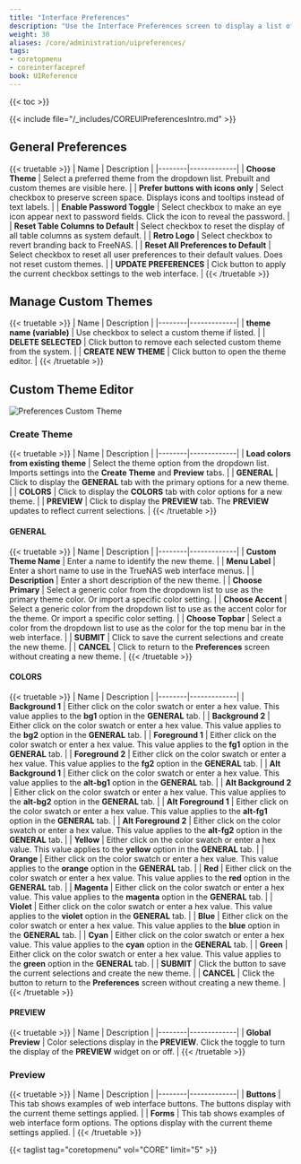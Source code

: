 ```yaml
---
title: "Interface Preferences"
description: "Use the Interface Preferences screen to display a list of general preferences for your TrueNAS."
weight: 30
aliases: /core/administration/uipreferences/
tags:
- coretopmenu
- coreinterfacepref
book: UIReference
---
```


{{< toc >}}

{{< include file="/_includes/COREUIPreferencesIntro.md" >}}

## General Preferences

{{< truetable >}}
| Name | Description |
|--------|-------------|
| **Choose Theme** | Select a preferred theme from the dropdown list. Prebuilt and custom themes are visible here. |
| **Prefer buttons with icons only** | Select checkbox to preserve screen space. Displays icons and tooltips instead of text labels. |
| **Enable Password Toggle** | Select checkbox to make an eye icon appear next to password fields. Click the icon to reveal the password. |
| **Reset Table Columns to Default** | Select checkbox to reset the display of all table columns as system default. |
| **Retro Logo** | Select checkbox to revert branding back to FreeNAS. |
| **Reset All Preferences to Default** | Select checkbox to reset all user preferences to their default values. Does not reset custom themes. |
| **UPDATE PREFERENCES** | Cick button to apply the current checkbox settings to the web interface. |
{{< /truetable >}}

## Manage Custom Themes

{{< truetable >}}
| Name | Description |
|--------|-------------|
| **theme name (variable)** | Use checkbox to select a custom theme if listed. |
| **DELETE SELECTED** | Click button to remove each selected custom theme from the system. |
| **CREATE NEW THEME** | Click button to open the theme editor. |
{{< /truetable >}}

## Custom Theme Editor

![Preferences Custom Theme](/images/CORE/Settings/PreferencesCustomTheme.png "Custom UI Theme")

### Create Theme

{{< truetable >}}
| Name | Description |
|--------|-------------|
| **Load colors from existing theme** | Select the theme option from the dropdown list. Imports settings into the **Create Theme** and **Preview** tabs. |
| **GENERAL** | Click to display the **GENERAL** tab with the primary options for a new theme. |
| **COLORS** | Click to display the **COLORS** tab with color options for a new theme. |
| **PREVIEW** | Click to display the **PREVIEW** tab. The **PREVIEW** updates to reflect current selections. |
{{< /truetable >}}

#### GENERAL

{{< truetable >}}
| Name | Description |
|--------|-------------|
| **Custom Theme Name** | Enter a name to identify the new theme. |
| **Menu Label** | Enter a short name to use in the TrueNAS web interface menus. |
| **Description** | Enter a short description of the new theme. |
| **Choose Primary** | Select a generic color from the dropdown list to use as the primary theme color. Or import a specific color setting. |
| **Choose Accent** | Select a generic color from the dropdown list to use as the accent color for the theme. Or import a specific color setting. |
| **Choose Topbar** | Select a color from the dropdown list to use as the color for the top menu bar in the web interface. |
| **SUBMIT** | Click to save the current selections and create the new theme. |
| **CANCEL** | Click to return to the **Preferences** screen without creating a new theme. |
{{< /truetable >}}

#### COLORS

{{< truetable >}}
| Name | Description |
|--------|-------------|
| **Background 1** | Either click on the color swatch or enter a hex value. This value applies to the **bg1** option in the **GENERAL** tab. |
| **Background 2** | Either click on the color swatch or enter a hex value. This value applies to the **bg2** option in the **GENERAL** tab. |
| **Foreground 1** | Either click on the color swatch or enter a hex value. This value applies to the **fg1** option in the **GENERAL** tab. |
| **Foreground 2** | Either click on the color swatch or enter a hex value. This value applies to the **fg2** option in the **GENERAL** tab. |
| **Alt Background 1** | Either click on the color swatch or enter a hex value. This value applies to the **alt-bg1** option in the **GENERAL** tab. |
| **Alt Background 2** | Either click on the color swatch or enter a hex value. This value applies to the **alt-bg2** option in the **GENERAL** tab. |
| **Alt Foreground 1** | Either click on the color swatch or enter a hex value. This value applies to the **alt-fg1** option in the **GENERAL** tab. |
| **Alt Foreground 2** | Either click on the color swatch or enter a hex value. This value applies to the **alt-fg2** option in the **GENERAL** tab. |
| **Yellow** | Either click on the color swatch or enter a hex value. This value applies to the **yellow** option in the **GENERAL** tab. |
| **Orange** | Either click on the color swatch or enter a hex value. This value applies to the **orange** option in the **GENERAL** tab. |
| **Red** | Either click on the color swatch or enter a hex value. This value applies to the **red** option in the **GENERAL** tab. |
| **Magenta** | Either click on the color swatch or enter a hex value. This value applies to the **magenta** option in the **GENERAL** tab. |
| **Violet** | Either click on the color swatch or enter a hex value. This value applies to the **violet** option in the **GENERAL** tab. |
| **Blue** | Either click on the color swatch or enter a hex value. This value applies to the **blue** option in the **GENERAL** tab. |
| **Cyan** | Either click on the color swatch or enter a hex value. This value applies to the **cyan** option in the **GENERAL** tab. |
| **Green** | Either click on the color swatch or enter a hex value. This value applies to the **green** option in the **GENERAL** tab. |
| **SUBMIT** | Click the button to save the current selections and create the new theme. |
| **CANCEL** | Click the button to return to the **Preferences** screen without creating a new theme. |
{{< /truetable >}}

#### PREVIEW

{{< truetable >}}
| Name | Description |
|--------|-------------|
| **Global Preview** | Color selections display in the **PREVIEW**. Click the toggle to turn the display of the **PREVIEW** widget on or off. |
{{< /truetable >}}

### Preview

{{< truetable >}}
| Name | Description |
|--------|-------------|
| **Buttons** | This tab shows examples of web interface buttons. The buttons display with the current theme settings applied. |
| **Forms** | This tab shows examples of web interface form options. The options display with the current theme settings applied. |
{{< /truetable >}}

{{< taglist tag="coretopmenu" vol="CORE" limit="5" >}}

